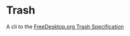 # Trash

A cli to the [FreeDesktop.org Trash Specification][freedesktop-spec]

[freedesktop-spec]: https://specifications.freedesktop.org/trash-spec/trashspec-1.0.html
